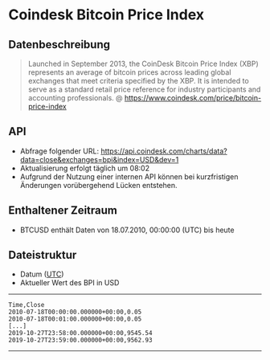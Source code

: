 # Coindesk Bitcoin Price Index

## Datenbeschreibung

> Launched in September 2013, the CoinDesk Bitcoin Price Index (XBP) represents an average
> of bitcoin prices across leading global exchanges that meet criteria specified by the XBP.
> It is intended to serve as a standard retail price reference for industry participants and
> accounting professionals.
>@ https://www.coindesk.com/price/bitcoin-price-index

## API
- Abfrage folgender URL: https://api.coindesk.com/charts/data?data=close&exchanges=bpi&index=USD&dev=1
- Aktualisierung erfolgt täglich um 08:02
- Aufgrund der Nutzung einer internen API können bei kurzfristigen Änderungen vorübergehend Lücken entstehen.

## Enthaltener Zeitraum

- BTCUSD enthält Daten von 18.07.2010, 00:00:00 (UTC) bis heute

## Dateistruktur
- Datum ([UTC](https://de.wikipedia.org/wiki/Koordinierte_Weltzeit))
- Aktueller Wert des BPI in USD

---
    Time,Close
    2010-07-18T00:00:00.000000+00:00,0.05
    2010-07-18T00:01:00.000000+00:00,0.05
    [...]
    2019-10-27T23:58:00.000000+00:00,9545.54
    2019-10-27T23:59:00.000000+00:00,9562.93
---
